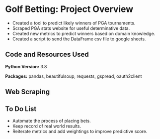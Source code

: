 # Golf Betting: Project Overview
- Created a tool to predict likely winners of PGA tournaments.
- Scraped PGA stats website for useful determinative data.
- Created new metrics to predict winners based on domain knowledge.
- Created a script to send the DataFrame csv file to google sheets.

## Code and Resources Used
**Python Version:** 3.8

**Packages:** pandas, beautifulsoup, requests, gspread, oauth2client

## Web Scraping

## To Do List
- Automate the process of placing bets.
- Keep record of real world results.
- Reiterate metrics and add weightings to improve predictive score.
